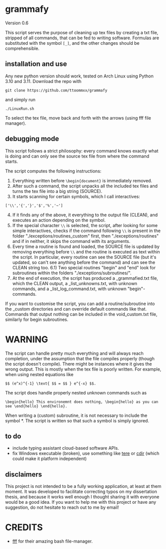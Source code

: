 # grammafy

Version 0.6

This script serves the purpose of cleaning up tex files by creating a txt file, stripped of all commands, that can be fed to writing software. Formulas are substituted with the symbol `[_]`, and the other changes should be comprehensible.

## installation and use

Any new python version should work, tested on Arch Linux using Python 3.10 and 3.11. Download the repo with
```
git clone https://github.com/ttoommxx/grammafy
```
and simply run
```
./LinuxRun.sh
```
To select the tex file, move back and forth with the arrows (using fff file manager).

## debugging mode

This script follows a strict philosophy: every command knows exactly what is doing and can only see the source tex file from where the command starts.

The script computes the following instructions:
1) Everything written before `\begin{document}` is immediately removed.
2) After such a command, the script unpacks all the included tex files and turns the tex file into a big string (SOURCE).
3) It starts scanning for certain symbols, which I call interactives:
```
['\\','{','}','$','%','~']
```
4) If it finds any of the above, it everything to the output file (CLEAN), and executes an action depending on the symbol.
5) If the special character ``\\`` is selected, the script, after looking for some simple interactives, checks if the command following ``\\`` is present in the folder "./exceptions/routines_custom" first, then "./exceptions/routines" and if in neither, it skips the command with its arguments.
6) Every time a routine is found and loaded, the SOURCE file is updated by removing everything before ``\\`` and the routine is executed as text within the script. In particular, every routine can see the SOURCE file (but it's updated, so can't see anything before the command) and can see the CLEAN string too.
6.1) Two special routines "begin" and "end" look for subroutines within the folders "./exceptions/subroutines/".
7) At the end of execution, the script has produced a _grammafied.txt file, which the CLEAN output, a _list_unknowns.txt, with unknown commands, and a _list_log_command.txt, with unknown "begin"-commands.

If you want to customise the script, you can add a routine/subroutine into the _custom directories and can override default commands like that.
Commands that output nothing can be included in the void_custom.txt file, similarly for begin subroutines.

# WARNING

The script can handle pretty much everything and will always reach completion, under the assumption that the file compiles properly (though the script doesn't compile). There might be instances where it gives the wrong output. This is mostly when the tex file is poorly written. For example, when using nested equations like
```
$$ (e^x)^{-1} \text{ $$ = $$ } e^{-x} $$. 
```
The script does handle properly nested unknown commands such as
```
\begin{hello} This environemnt does nothing, \begin{hello} as you can see \end{hello} \end{hello}.
```
When writing a (custom) subroutine, it is not necessary to include the symbol *. The script is written so that such a symbol is simply ignored.

## to do

- include typing assistant cloud-based software APIs.
- fix Windows executable (broken), use something like [tere](https://github.com/mgunyho/tere) or [cdir](https://github.com/EskelinenAntti/cdir) (which could make it platform independent)

## disclaimers

This project is not intended to be a fully working application, at least at them moment. It was developed to facilitate correcting typos on my dissertation thesis, and because it works well enough I thought sharing it with everyone would be a good idea. If you want to help me with this project or have any suggestion, do not hesitate to reach out to me by email!

# CREDITS

- [fff](https://github.com/dylanaraps/fff) for their amazing bash file-manager.
